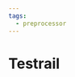 ```yaml
---
tags:
  - preprocessor
---
```


# Testrail

<include repo_url="https://github.com/foliant-docs/foliantcontrib.testrail.git" path="README.md" sethead="2" nohead="true"></include>
